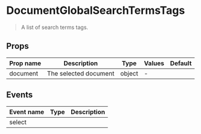 # DocumentGlobalSearchTermsTags

> A list of search terms tags.

## Props

| Prop name | Description           | Type   | Values | Default |
| --------- | --------------------- | ------ | ------ | ------- |
| document  | The selected document | object | -      |         |

## Events

| Event name | Type | Description |
| ---------- | ---- | ----------- |
| select     |      |
